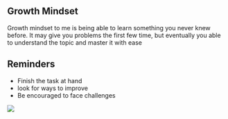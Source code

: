 ## Growth Mindset

Growth mindset  to me is being able to learn something you never knew before. It may give you problems the first few time, but eventually you able to understand the topic and master it with ease

## Reminders
<ul>
<li>Finish the task at hand</li>
<li>look for ways to improve</li>
<li>Be encouraged to face challenges</li>
</ul>
<!-- <img src=
'https://swanhose.com/cdn/shop/articles/water-plant-growth.jpg?v=1683652693'/>
<img src="https://i0.wp.com/media.execunet.com/m/number-100.jpg
"/> -->

![](https://i0.wp.com/media.execunet.com/m/number-100.jpg)
